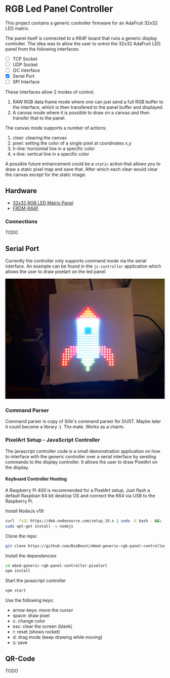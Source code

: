 # RGB Led Panel Controller

This project contains a generic controller firmware for an AdaFruit 32x32 LED matrix. 

The panel itself is connected to a K64F board that runs a generic display controller. The idea was to allow the user to ontrol the 32x32 AdaFruit LED panel from the following interfaces:

- [ ] TCP Socket
- [ ] UDP Socket
- [ ] I2C Interface
- [X] Serial Port
- [ ] SPI Interface

These interfaces allow 2 modes of control.

1. RAW RGB data frame mode where one can just send a full RGB buffer to the interface, which is then transfered to the panel buffer and displayed.
2. A canvas mode where it is possible to draw on a canvas and then transfer that to the panel.

The canvas mode supports a number of actions:

1. clear: clearing the canvas
2. pixel: setting the color of a single pixel at coordinates x,y
3. h-line: horizontal line in a specific color
4. v-line: vertical line in a specific color

A possible future enhancement could be a `static` action that allows you to draw a static pixel map and save that. After which each clear would clear the canvas except for the static image.

## Hardware

* [32x32 RGB LED Matrix Panel](https://www.adafruit.com/product/607)
* [FRDM-K64F](https://os.mbed.com/platforms/FRDM-K64F/)

### Connections

TODO

## Serial Port

Currently the controller only supports command mode via the serial interface. An example can be found in the `js-controller` application which allows the user to draw pixelart on the led panel.

![Rocket Example](./img/rocket.jpg)

### Command Parser

Command parser is copy of Sille's command parser for DUST. Maybe later it could become a library :). Thx mate. Works as a charm.

### PixelArt Setup - JavaScript Controller

The javascript controller code is a small demonstration application on how to interface with the generic controller over a serial interface by sending commands to the display controller. It allows the user to draw PixelArt on the display.

#### Keyboard Controller Hosting

A Raspberry Pi 400 is recommended for a PixelArt setup. Just flash a default Raspbian 64 bit desktop OS and connect the K64 via USB to the Raspberry Pi.

Install NodeJs v19:

```bash
curl -fsSL https://deb.nodesource.com/setup_19.x | sudo -E bash - &&\
sudo apt-get install -y nodejs
```

Clone the repo:

```bash
git clone https://github.com/BioBoost/mbed-generic-rgb-panel-controller-pixelart
```

Install the dependencies

```bash
cd mbed-generic-rgb-panel-controller-pixelart
npm install
```

Start the javascript controller

```bash
npm start
```

Use the following keys:

* arrow-keys: move the cursor
* space: draw pixel
* c: change color
* esc: clear the screen (blank)
* r: reset (shows rocket)
* d: drag mode (keep drawing while moving)
* s: save

## QR-Code

TODO
